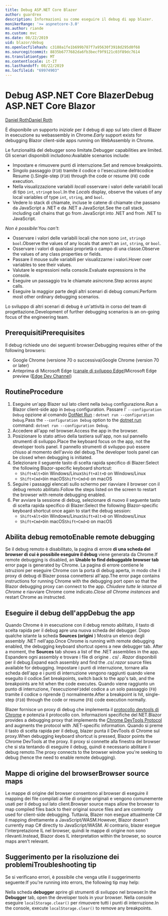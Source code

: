 ```yaml
---
title: Debug ASP.NET Core Blazer
author: guardrex
description: Informazioni su come eseguire il debug di app blazer.
monikerRange: '>= aspnetcore-3.0'
ms.author: riande
ms.custom: mvc
ms.date: 08/22/2019
uid: blazor/debug
ms.openlocfilehash: c3188a1fe1b699b787f7a95630f3918d295d0f68
ms.sourcegitcommit: 8835b6777682da6fb3becf9f9121c03f89dc7614
ms.translationtype: MT
ms.contentlocale: it-IT
ms.lasthandoff: 08/22/2019
ms.locfileid: "69974903"
---
```

# <a name="debug-aspnet-core-blazor"></a><span data-ttu-id="dfbbd-103">Debug ASP.NET Core Blazer</span><span class="sxs-lookup"><span data-stu-id="dfbbd-103">Debug ASP.NET Core Blazor</span></span>

[<span data-ttu-id="dfbbd-104">Daniel Roth</span><span class="sxs-lookup"><span data-stu-id="dfbbd-104">Daniel Roth</span></span>](https://github.com/danroth27)

<span data-ttu-id="dfbbd-105">È disponibile un supporto *iniziale* per il debug di app sul lato client di Blazer in esecuzione su webassembly in Chrome.</span><span class="sxs-lookup"><span data-stu-id="dfbbd-105">*Early* support exists for debugging Blazor client-side apps running on WebAssembly in Chrome.</span></span>

<span data-ttu-id="dfbbd-106">Le funzionalità del debugger sono limitate.</span><span class="sxs-lookup"><span data-stu-id="dfbbd-106">Debugger capabilities are limited.</span></span> <span data-ttu-id="dfbbd-107">Gli scenari disponibili includono:</span><span class="sxs-lookup"><span data-stu-id="dfbbd-107">Available scenarios include:</span></span>

* <span data-ttu-id="dfbbd-108">Impostare e rimuovere punti di interruzione.</span><span class="sxs-lookup"><span data-stu-id="dfbbd-108">Set and remove breakpoints.</span></span>
* <span data-ttu-id="dfbbd-109">Singolo passaggio (`F10`) tramite il codice o l'esecuzione del`F8`codice Resume ().</span><span class="sxs-lookup"><span data-stu-id="dfbbd-109">Single-step (`F10`) through the code or resume (`F8`) code execution.</span></span>
* <span data-ttu-id="dfbbd-110">Nella visualizzazione variabili *locali* osservare i valori delle variabili locali di tipo `int`, `string`e `bool`.</span><span class="sxs-lookup"><span data-stu-id="dfbbd-110">In the *Locals* display, observe the values of any local variables of type `int`, `string`, and `bool`.</span></span>
* <span data-ttu-id="dfbbd-111">Vedere lo stack di chiamate, incluse le catene di chiamate che passano da JavaScript a .NET e da .NET a JavaScript.</span><span class="sxs-lookup"><span data-stu-id="dfbbd-111">See the call stack, including call chains that go from JavaScript into .NET and from .NET to JavaScript.</span></span>

<span data-ttu-id="dfbbd-112">*Non è possibile*:</span><span class="sxs-lookup"><span data-stu-id="dfbbd-112">You *can't*:</span></span>

* <span data-ttu-id="dfbbd-113">Osservare i valori delle variabili locali che non sono `int`, `string`o `bool`.</span><span class="sxs-lookup"><span data-stu-id="dfbbd-113">Observe the values of any locals that aren't an `int`, `string`, or `bool`.</span></span>
* <span data-ttu-id="dfbbd-114">Osservare i valori di qualsiasi proprietà o campo di una classe.</span><span class="sxs-lookup"><span data-stu-id="dfbbd-114">Observe the values of any class properties or fields.</span></span>
* <span data-ttu-id="dfbbd-115">Passare il mouse sulle variabili per visualizzarne i valori.</span><span class="sxs-lookup"><span data-stu-id="dfbbd-115">Hover over variables to see their values.</span></span>
* <span data-ttu-id="dfbbd-116">Valutare le espressioni nella console.</span><span class="sxs-lookup"><span data-stu-id="dfbbd-116">Evaluate expressions in the console.</span></span>
* <span data-ttu-id="dfbbd-117">Eseguire un passaggio tra le chiamate asincrone.</span><span class="sxs-lookup"><span data-stu-id="dfbbd-117">Step across async calls.</span></span>
* <span data-ttu-id="dfbbd-118">Eseguire la maggior parte degli altri scenari di debug comuni.</span><span class="sxs-lookup"><span data-stu-id="dfbbd-118">Perform most other ordinary debugging scenarios.</span></span>

<span data-ttu-id="dfbbd-119">Lo sviluppo di altri scenari di debug è un'attività in corso del team di progettazione.</span><span class="sxs-lookup"><span data-stu-id="dfbbd-119">Development of further debugging scenarios is an on-going focus of the engineering team.</span></span>

## <a name="prerequisites"></a><span data-ttu-id="dfbbd-120">Prerequisiti</span><span class="sxs-lookup"><span data-stu-id="dfbbd-120">Prerequisites</span></span>

<span data-ttu-id="dfbbd-121">Il debug richiede uno dei seguenti browser:</span><span class="sxs-lookup"><span data-stu-id="dfbbd-121">Debugging requires either of the following browsers:</span></span>

* <span data-ttu-id="dfbbd-122">Google Chrome (versione 70 o successiva)</span><span class="sxs-lookup"><span data-stu-id="dfbbd-122">Google Chrome (version 70 or later)</span></span>
* <span data-ttu-id="dfbbd-123">Anteprima di Microsoft Edge ([canale di sviluppo Edge](https://www.microsoftedgeinsider.com))</span><span class="sxs-lookup"><span data-stu-id="dfbbd-123">Microsoft Edge preview ([Edge Dev Channel](https://www.microsoftedgeinsider.com))</span></span>

## <a name="procedure"></a><span data-ttu-id="dfbbd-124">Routine</span><span class="sxs-lookup"><span data-stu-id="dfbbd-124">Procedure</span></span>

1. <span data-ttu-id="dfbbd-125">Eseguire un'app Blazer sul lato client nella `Debug` configurazione.</span><span class="sxs-lookup"><span data-stu-id="dfbbd-125">Run a Blazor client-side app in `Debug` configuration.</span></span> <span data-ttu-id="dfbbd-126">Passare l' `--configuration Debug` opzione al comando [DotNet Run](/dotnet/core/tools/dotnet-run) : `dotnet run --configuration Debug`.</span><span class="sxs-lookup"><span data-stu-id="dfbbd-126">Pass the `--configuration Debug` option to the [dotnet run](/dotnet/core/tools/dotnet-run) command: `dotnet run --configuration Debug`.</span></span>
1. <span data-ttu-id="dfbbd-127">Accedere all'app nel browser.</span><span class="sxs-lookup"><span data-stu-id="dfbbd-127">Access the app in the browser.</span></span>
1. <span data-ttu-id="dfbbd-128">Posizionare lo stato attivo della tastiera sull'app, non sul pannello strumenti di sviluppo.</span><span class="sxs-lookup"><span data-stu-id="dfbbd-128">Place the keyboard focus on the app, not the developer tools panel.</span></span> <span data-ttu-id="dfbbd-129">Il pannello strumenti di sviluppo può essere chiuso al momento dell'avvio del debug.</span><span class="sxs-lookup"><span data-stu-id="dfbbd-129">The developer tools panel can be closed when debugging is initiated.</span></span>
1. <span data-ttu-id="dfbbd-130">Selezionare il seguente tasto di scelta rapida specifico di Blazer:</span><span class="sxs-lookup"><span data-stu-id="dfbbd-130">Select the following Blazor-specific keyboard shortcut:</span></span>
   * <span data-ttu-id="dfbbd-131">`Shift+Alt+D`in Windows/Linux</span><span class="sxs-lookup"><span data-stu-id="dfbbd-131">`Shift+Alt+D` on Windows/Linux</span></span>
   * <span data-ttu-id="dfbbd-132">`Shift+Cmd+D`in macOS</span><span class="sxs-lookup"><span data-stu-id="dfbbd-132">`Shift+Cmd+D` on macOS</span></span>
1. <span data-ttu-id="dfbbd-133">Seguire i passaggi elencati sullo schermo per riavviare il browser con il debug remoto abilitato.</span><span class="sxs-lookup"><span data-stu-id="dfbbd-133">Follow the steps listed on the screen to restart the browser with remote debugging enabled.</span></span>
1. <span data-ttu-id="dfbbd-134">Per avviare la sessione di debug, selezionare di nuovo il seguente tasto di scelta rapida specifico di Blazer:</span><span class="sxs-lookup"><span data-stu-id="dfbbd-134">Select the following Blazor-specific keyboard shortcut once again to start the debug session:</span></span>
   * <span data-ttu-id="dfbbd-135">`Shift+Alt+D`in Windows/Linux</span><span class="sxs-lookup"><span data-stu-id="dfbbd-135">`Shift+Alt+D` on Windows/Linux</span></span>
   * <span data-ttu-id="dfbbd-136">`Shift+Cmd+D`in macOS</span><span class="sxs-lookup"><span data-stu-id="dfbbd-136">`Shift+Cmd+D` on macOS</span></span>

## <a name="enable-remote-debugging"></a><span data-ttu-id="dfbbd-137">Abilita debug remoto</span><span class="sxs-lookup"><span data-stu-id="dfbbd-137">Enable remote debugging</span></span>

<span data-ttu-id="dfbbd-138">Se il debug remoto è disabilitato, la pagina di errore **di una scheda del browser di cui è possibile eseguire il debug** viene generata da Chrome.</span><span class="sxs-lookup"><span data-stu-id="dfbbd-138">If remote debugging is disabled, an **Unable to find debuggable browser tab** error page is generated by Chrome.</span></span> <span data-ttu-id="dfbbd-139">La pagina di errore contiene le istruzioni per eseguire Chrome con la porta di debug aperta, in modo che il proxy di debug di Blazer possa connettersi all'app.</span><span class="sxs-lookup"><span data-stu-id="dfbbd-139">The error page contains instructions for running Chrome with the debugging port open so that the Blazor debugging proxy can connect to the app.</span></span> <span data-ttu-id="dfbbd-140">*Chiudere tutte le istanze di Chrome* e riavviare Chrome come indicato.</span><span class="sxs-lookup"><span data-stu-id="dfbbd-140">*Close all Chrome instances* and restart Chrome as instructed.</span></span>

## <a name="debug-the-app"></a><span data-ttu-id="dfbbd-141">Eseguire il debug dell'app</span><span class="sxs-lookup"><span data-stu-id="dfbbd-141">Debug the app</span></span>

<span data-ttu-id="dfbbd-142">Quando Chrome è in esecuzione con il debug remoto abilitato, il tasto di scelta rapida per il debug apre una nuova scheda del debugger. Dopo qualche istante la scheda **Sources (origini** ) Mostra un elenco degli assembly .NET nell'app.</span><span class="sxs-lookup"><span data-stu-id="dfbbd-142">Once Chrome is running with remote debugging enabled, the debugging keyboard shortcut opens a new debugger tab. After a moment, the **Sources** tab shows a list of the .NET assemblies in the app.</span></span> <span data-ttu-id="dfbbd-143">Espandere ogni assembly e trovare i file di origine *. cs*/ *. Razor* disponibili per il debug.</span><span class="sxs-lookup"><span data-stu-id="dfbbd-143">Expand each assembly and find the *.cs*/*.razor* source files available for debugging.</span></span> <span data-ttu-id="dfbbd-144">Impostare i punti di interruzione, tornare alla scheda dell'app e i punti di interruzione vengono raggiunti quando viene eseguito il codice.</span><span class="sxs-lookup"><span data-stu-id="dfbbd-144">Set breakpoints, switch back to the app's tab, and the breakpoints are hit when the code executes.</span></span> <span data-ttu-id="dfbbd-145">Quando viene raggiunto un punto di interruzione, l'esecuzione`F10`del codice a un solo passaggio (`F8`) tramite il codice o riprende () normalmente.</span><span class="sxs-lookup"><span data-stu-id="dfbbd-145">After a breakpoint is hit, single-step (`F10`) through the code or resume (`F8`) code execution normally.</span></span>

<span data-ttu-id="dfbbd-146">Blazer fornisce un proxy di debug che implementa il [protocollo devtools di Chrome](https://chromedevtools.github.io/devtools-protocol/) e potenzia il protocollo con. Informazioni specifiche del NET.</span><span class="sxs-lookup"><span data-stu-id="dfbbd-146">Blazor provides a debugging proxy that implements the [Chrome DevTools Protocol](https://chromedevtools.github.io/devtools-protocol/) and augments the protocol with .NET-specific information.</span></span> <span data-ttu-id="dfbbd-147">Quando si preme il tasto di scelta rapida per il debug, blazer punta il DevTools di Chrome sul proxy.</span><span class="sxs-lookup"><span data-stu-id="dfbbd-147">When debugging keyboard shortcut is pressed, Blazor points the Chrome DevTools at the proxy.</span></span> <span data-ttu-id="dfbbd-148">Il proxy si connette alla finestra del browser che si sta tentando di eseguire il debug, quindi è necessario abilitare il debug remoto.</span><span class="sxs-lookup"><span data-stu-id="dfbbd-148">The proxy connects to the browser window you're seeking to debug (hence the need to enable remote debugging).</span></span>

## <a name="browser-source-maps"></a><span data-ttu-id="dfbbd-149">Mappe di origine del browser</span><span class="sxs-lookup"><span data-stu-id="dfbbd-149">Browser source maps</span></span>

<span data-ttu-id="dfbbd-150">Le mappe di origine del browser consentono al browser di eseguire il mapping dei file compilati ai file di origine originali e vengono comunemente usati per il debug sul lato client.</span><span class="sxs-lookup"><span data-stu-id="dfbbd-150">Browser source maps allow the browser to map compiled files back to their original source files and are commonly used for client-side debugging.</span></span> <span data-ttu-id="dfbbd-151">Tuttavia, Blazer non esegue attualmente C# il mapping direttamente a JavaScript/WASM.</span><span class="sxs-lookup"><span data-stu-id="dfbbd-151">However, Blazor doesn't currently map C# directly to JavaScript/WASM.</span></span> <span data-ttu-id="dfbbd-152">Al contrario, blazer esegue l'interpretazione IL nel browser, quindi le mappe di origine non sono rilevanti.</span><span class="sxs-lookup"><span data-stu-id="dfbbd-152">Instead, Blazor does IL interpretation within the browser, so source maps aren't relevant.</span></span>

## <a name="troubleshooting-tip"></a><span data-ttu-id="dfbbd-153">Suggerimento per la risoluzione dei problemi</span><span class="sxs-lookup"><span data-stu-id="dfbbd-153">Troubleshooting tip</span></span>

<span data-ttu-id="dfbbd-154">Se si verificano errori, è possibile che venga utile il suggerimento seguente:</span><span class="sxs-lookup"><span data-stu-id="dfbbd-154">If you're running into errors, the following tip may help:</span></span>

<span data-ttu-id="dfbbd-155">Nella scheda **debugger** aprire gli strumenti di sviluppo nel browser.</span><span class="sxs-lookup"><span data-stu-id="dfbbd-155">In the **Debugger** tab, open the developer tools in your browser.</span></span> <span data-ttu-id="dfbbd-156">Nella console eseguire `localStorage.clear()` per rimuovere tutti i punti di interruzione.</span><span class="sxs-lookup"><span data-stu-id="dfbbd-156">In the console, execute `localStorage.clear()` to remove any breakpoints.</span></span>
